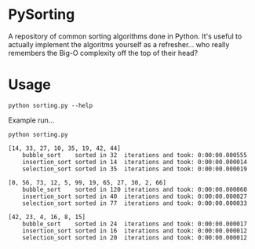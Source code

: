 # PySorting
A repository of common sorting algorithms done in Python.  It's useful to actually implement the algoritms yourself as a refresher... who really remembers the Big-O complexity off the top of their head?

# Usage

`python sorting.py --help`

Example run...
```
python sorting.py

[14, 33, 27, 10, 35, 19, 42, 44]
    bubble_sort    sorted in 32  iterations and took: 0:00:00.000555
    insertion_sort sorted in 14  iterations and took: 0:00:00.000014
    selection_sort sorted in 35  iterations and took: 0:00:00.000019

[0, 56, 73, 12, 5, 99, 19, 65, 27, 30, 2, 66]
    bubble_sort    sorted in 120 iterations and took: 0:00:00.000060
    insertion_sort sorted in 40  iterations and took: 0:00:00.000027
    selection_sort sorted in 77  iterations and took: 0:00:00.000033

[42, 23, 4, 16, 8, 15]
    bubble_sort    sorted in 24  iterations and took: 0:00:00.000017
    insertion_sort sorted in 16  iterations and took: 0:00:00.000012
    selection_sort sorted in 20  iterations and took: 0:00:00.000012
```
